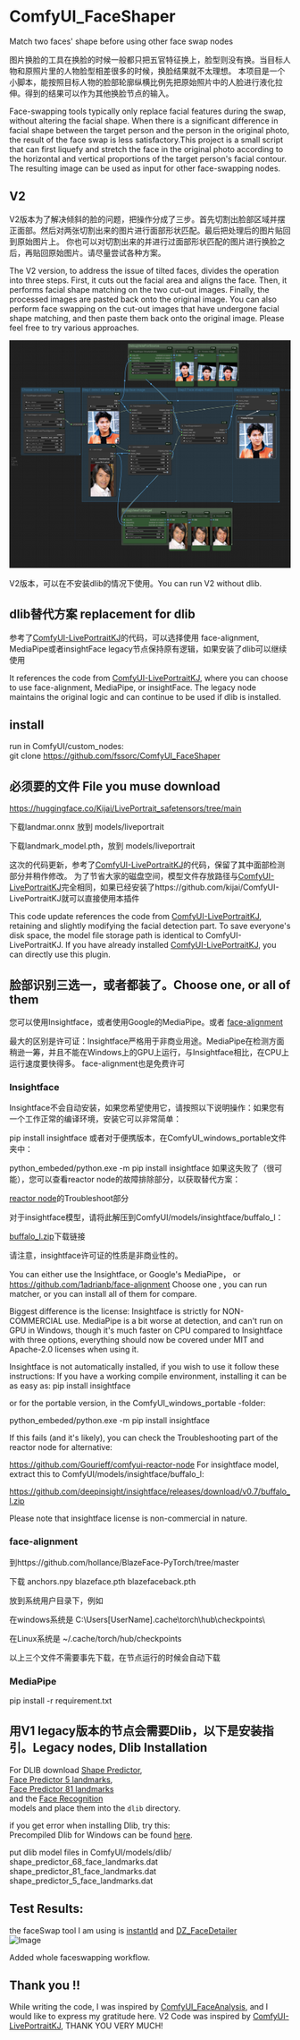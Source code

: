 # ComfyUI_FaceShaper
Match two faces' shape before using other face swap nodes

图片换脸的工具在换脸的时候一般都只把五官特征换上，脸型则没有换。当目标人物和原照片里的人物脸型相差很多的时候，换脸结果就不太理想。
本项目是一个小脚本，能按照目标人物的脸部轮廓纵横比例先把原始照片中的人脸进行液化拉伸。得到的结果可以作为其他换脸节点的输入。

Face-swapping tools typically only replace facial features during the swap, without altering the facial shape. When there is a significant difference in facial shape between the target person and the person in the original photo, the result of the face swap is less satisfactory.This project is a small script that can first liquefy and stretch the face in the original photo according to the horizontal and vertical proportions of the target person's facial contour. The resulting image can be used as input for other face-swapping nodes.

## V2
V2版本为了解决倾斜的脸的问题，把操作分成了三步。首先切割出脸部区域并摆正面部。然后对两张切割出来的图片进行面部形状匹配。最后把处理后的图片贴回到原始图片上。
你也可以对切割出来的并进行过面部形状匹配的图片进行换脸之后，再贴回原始图片。请尽量尝试各种方案。

The V2 version, to address the issue of tilted faces, divides the operation into three steps. First, it cuts out the facial area and aligns the face. Then, it performs facial shape matching on the two cut-out images. Finally, the processed images are pasted back onto the original image.
You can also perform face swapping on the cut-out images that have undergone facial shape matching, and then paste them back onto the original image. Please feel free to try various approaches.

![Image](./workflowV2.png)

V2版本，可以在不安装dlib的情况下使用。You can run V2 without dlib.

## dlib替代方案 replacement for dlib
参考了[ComfyUI-LivePortraitKJ](https://github.com/kijai/ComfyUI-LivePortraitKJ)的代码，可以选择使用 face-alignment, MediaPipe或者insightFace
legacy节点保持原有逻辑，如果安装了dlib可以继续使用

It references the code from [ComfyUI-LivePortraitKJ](https://github.com/kijai/ComfyUI-LivePortraitKJ), where you can choose to use face-alignment, MediaPipe, or insightFace.
The legacy node maintains the original logic and can continue to be used if dlib is installed.

## install
run in ComfyUI/custom_nodes:  
git clone https://github.com/fssorc/ComfyUI_FaceShaper  

## 必须要的文件 File you muse download
https://huggingface.co/Kijai/LivePortrait_safetensors/tree/main

下载landmar.onnx 放到 models/liveportrait

下载landmark_model.pth，放到 models/liveportrait


这次的代码更新，参考了[ComfyUI-LivePortraitKJ](https://github.com/kijai/ComfyUI-LivePortraitKJ)的代码，保留了其中面部检测部分并稍作修改。
为了节省大家的磁盘空间，模型文件存放路径与[ComfyUI-LivePortraitKJ](https://github.com/kijai/ComfyUI-LivePortraitKJ)完全相同，如果已经安装了https://github.com/kijai/ComfyUI-LivePortraitKJ就可以直接使用本插件


This code update references the code from [ComfyUI-LivePortraitKJ](https://github.com/kijai/ComfyUI-LivePortraitKJ), retaining and slightly modifying the facial detection part.
To save everyone's disk space, the model file storage path is identical to ComfyUI-LivePortraitKJ. If you have already installed [ComfyUI-LivePortraitKJ](https://github.com/kijai/ComfyUI-LivePortraitKJ), you can directly use this plugin.

## 脸部识别三选一，或者都装了。Choose one, or all of them

您可以使用Insightface，或者使用Google的MediaPipe。或者 [face-alignment](https://github.com/1adrianb/face-alignment)


最大的区别是许可证：Insightface严格用于非商业用途。MediaPipe在检测方面稍逊一筹，并且不能在Windows上的GPU上运行，与Insightface相比，在CPU上运行速度要快得多。
face-alignment也是免费许可

### Insightface
Insightface不会自动安装，如果您希望使用它，请按照以下说明操作：如果您有一个工作正常的编译环境，安装它可以非常简单：

pip install insightface
或者对于便携版本，在ComfyUI_windows_portable文件夹中：

python_embeded/python.exe -m pip install insightface
如果这失败了（很可能），您可以查看reactor node的故障排除部分，以获取替代方案：

[reactor node](https://github.com/Gourieff/comfyui-reactor-node)的Troubleshoot部分

对于insightface模型，请将此解压到ComfyUI/models/insightface/buffalo_l：

[buffalo_l.zip](https://github.com/deepinsight/insightface/releases/download/v0.7/buffalo_l.zip)下载链接

请注意，insightface许可证的性质是非商业性的。

You can either use the Insightface, or Google's MediaPipe， or https://github.com/1adrianb/face-alignment
Choose one , you can run matcher, or you can install all of them for compare.

Biggest difference is the license: Insightface is strictly for NON-COMMERCIAL use. MediaPipe is a bit worse at detection, and can't run on GPU in Windows, though it's much faster on CPU compared to Insightface
with three options, everything should now be covered under MIT and Apache-2.0 licenses when using it.
 
Insightface is not automatically installed, if you wish to use it follow these instructions: If you have a working compile environment, installing it can be as easy as:
pip install insightface

or for the portable version, in the ComfyUI_windows_portable -folder:

python_embeded/python.exe -m pip install insightface

If this fails (and it's likely), you can check the Troubleshooting part of the reactor node for alternative:

https://github.com/Gourieff/comfyui-reactor-node
For insightface model, extract this to ComfyUI/models/insightface/buffalo_l:

https://github.com/deepinsight/insightface/releases/download/v0.7/buffalo_l.zip

Please note that insightface license is non-commercial in nature.


### face-alignment
到https://github.com/hollance/BlazeFace-PyTorch/tree/master

下载 anchors.npy blazeface.pth blazefaceback.pth 

放到系统用户目录下，例如

在windows系统是 C:\Users\[UserName]\.cache\torch\hub\checkpoints\

在Linux系统是 ~/.cache/torch/hub/checkpoints

以上三个文件不需要事先下载，在节点运行的时候会自动下载

### MediaPipe

pip install -r requirement.txt



## 用V1 legacy版本的节点会需要Dlib，以下是安装指引。Legacy nodes, Dlib Installation


For DLIB download [Shape Predictor](https://huggingface.co/matt3ounstable/dlib_predictor_recognition/resolve/main/shape_predictor_68_face_landmarks.dat?download=true),  
[Face Predictor 5 landmarks](https://huggingface.co/matt3ounstable/dlib_predictor_recognition/resolve/main/shape_predictor_5_face_landmarks.dat?download=true),  
[Face Predictor 81 landmarks](https://huggingface.co/matt3ounstable/dlib_predictor_recognition/resolve/main/shape_predictor_81_face_landmarks.dat?download=true)   
and the [Face Recognition](https://huggingface.co/matt3ounstable/dlib_predictor_recognition/resolve/main/dlib_face_recognition_resnet_model_v1.dat?download=true)   
models and place them into the `dlib` directory.  

if you get error when installing Dlib, try this:  
Precompiled Dlib for Windows can be found [here](https://github.com/z-mahmud22/Dlib_Windows_Python3.x).  

put dlib model files in ComfyUI/models/dlib/  
shape_predictor_68_face_landmarks.dat  
shape_predictor_81_face_landmarks.dat  
shape_predictor_5_face_landmarks.dat  

## Test Results:
the faceSwap tool I am using is [instantId](https://github.com/cubiq/ComfyUI_InstantID) and [DZ_FaceDetailer](https://github.com/nicofdga/DZ-FaceDetailer)  
![Image](./TestResult.png)

Added whole faceswapping workflow.  

## Thank you !!  
While writing the code, I was inspired by [ComfyUI_FaceAnalysis](https://github.com/cubiq/ComfyUI_FaceAnalysis), and I would like to express my gratitude here.
V2 Code was inspired by [ComfyUI-LivePortraitKJ](https://github.com/kijai/ComfyUI-LivePortraitKJ), THANK YOU VERY MUCH!

